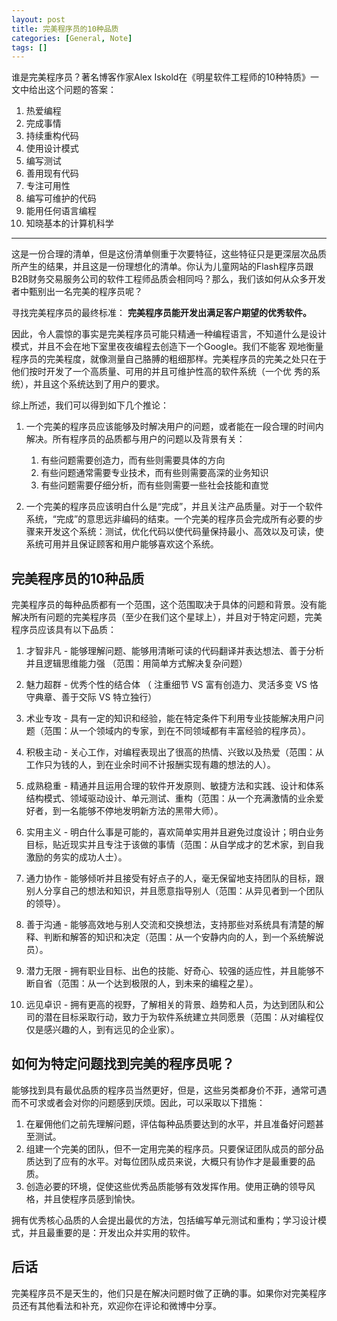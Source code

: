 ```yaml
---
layout: post
title: 完美程序员的10种品质
categories: [General, Note]
tags: []
---
```


谁是完美程序员？著名博客作家Alex
Iskold在《明星软件工程师的10种特质》一文中给出这个问题的答案：

1. 热爱编程
1. 完成事情
1. 持续重构代码
1. 使用设计模式
1. 编写测试
1. 善用现有代码
1. 专注可用性
1. 编写可维护的代码
1. 能用任何语言编程
1. 知晓基本的计算机科学

----------

这是一份合理的清单，但是这份清单侧重于次要特征，这些特征只是更深层次品质所产生的结果，并且这是一份理想化的清单。你认为儿童网站的Flash程序员跟B2B财务交易服务公司的软件工程师品质会相同吗？那么，我们该如何从众多开发者中甄别出一名完美的程序员呢？

寻找完美程序员的最终标准：
**完美程序员能开发出满足客户期望的优秀软件。**

因此，令人震惊的事实是完美程序员可能只精通一种编程语言，不知道什么是设计模式，并且不会在地下室里夜夜编程去创造下一个Google。我们不能客
观地衡量程序员的完美程度，就像测量自己胳膊的粗细那样。完美程序员的完美之处只在于他们按时开发了一个高质量、可用的并且可维护性高的软件系统（一个优
秀的系统），并且这个系统达到了用户的要求。

综上所述，我们可以得到如下几个推论：

1. 一个完美的程序员应该能够及时解决用户的问题，或者能在一段合理的时间内解决。所有程序员的品质都与用户的问题以及背景有关：

   1. 有些问题需要创造力，而有些则需要具体的方向
   1. 有些问题通常需要专业技术，而有些则需要高深的业务知识
   1. 有些问题需要仔细分析，而有些则需要一些社会技能和直觉

1. 一个完美的程序员应该明白什么是“完成”，并且关注产品质量。对于一个软件系统，“完成”的意思远非编码的结束。一个完美的程序员会完成所有必要的步
   骤来开发这个系统：测试，优化代码以使代码量保持最小、高效以及可读，使系统可用并且保证顾客和用户能够喜欢这个系统。

## 完美程序员的10种品质 ##
完美程序员的每种品质都有一个范围，这个范围取决于具体的问题和背景。没有能解决所有问题的完美程序员（至少在我们这个星球上），并且对于特定问题，完美程序员应该具有以下品质：

1. 才智非凡 -
   能够理解问题、能够用清晰可读的代码翻译并表达想法、善于分析并且逻辑思维能力强
   （范围：用简单方式解决复杂问题）

1. 魅力超群 - 优秀个性的结合体 （ 注重细节 VS 富有创造力、灵活多变 VS
   恪守典章、善于交际 VS 特立独行）
1. 术业专攻 -
   具有一定的知识和经验，能在特定条件下利用专业技能解决用户问题（范围：从一个领域内的专家，到在不同领域都有丰富经验的程序员）。
1. 积极主动 -
   关心工作，对编程表现出了很高的热情、兴致以及热爱（范围：从工作只为钱的人，到在业余时间不计报酬实现有趣的想法的人）。
1. 成熟稳重 -
   精通并且运用合理的软件开发原则、敏捷方法和实践、设计和体系结构模式、领域驱动设计、单元测试、重构（范围：从一个充满激情的业余爱好者，到一名能够不停地发明新方法的黑带大师）。
1. 实用主义 -
   明白什么事是可能的，喜欢简单实用并且避免过度设计；明白业务目标，贴近现实并且专注于该做的事情（范围：从自学成才的艺术家，到自我激励的务实的成功人士）。
1. 通力协作 -
   能够倾听并且接受有好点子的人，毫无保留地支持团队的目标，跟别人分享自己的想法和知识，并且愿意指导别人（范围：从异见者到一个团队的领导）。
1. 善于沟通 -
   能够高效地与别人交流和交换想法，支持那些对系统具有清楚的解释、判断和解答的知识和决定（范围：从一个安静内向的人，到一个系统解说员）。
1. 潜力无限 -
   拥有职业目标、出色的技能、好奇心、较强的适应性，并且能够不断自省（范围：从一个达到极限的人，到未来的编程之星）。
1. 远见卓识 -
   拥有更高的视野，了解相关的背景、趋势和人员，为达到团队和公司的潜在目标采取行动，致力于为软件系统建立共同愿景（范围：从对编程仅仅是感兴趣的人，到有远见的企业家）。

## 如何为特定问题找到完美的程序员呢？ ##
能够找到具有最优品质的程序员当然更好，但是，这些另类都身价不菲，通常可遇而不可求或者会对你的问题感到厌烦。因此，可以采取以下措施：

1. 在雇佣他们之前先理解问题，评估每种品质要达到的水平，并且准备好问题甚至测试。
1. 组建一个完美的团队，但不一定用完美的程序员。只要保证团队成员的部分品质达到了应有的水平。对每位团队成员来说，大概只有协作才是最重要的品质。
1. 创造必要的环境，促使这些优秀品质能够有效发挥作用。使用正确的领导风格，并且使程序员感到愉快。

拥有优秀核心品质的人会提出最优的方法，包括编写单元测试和重构；学习设计模式，并且最重要的是：开发出众并实用的软件。

## 后话 ##
完美程序员不是天生的，他们只是在解决问题时做了正确的事。如果你对完美程序员还有其他看法和补充，欢迎你在评论和微博中分享。
